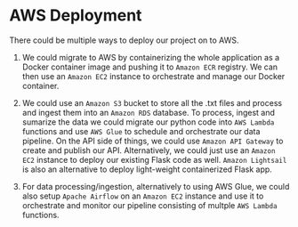 # AWS Deployment

There could be multiple ways to deploy our project on to AWS.

1. We could migrate to AWS by containerizing the whole application as a Docker container image and pushing it to `Amazon ECR` registry. We can then use an `Amazon EC2` instance to orchestrate and manage our Docker container. 

2. We could use an `Amazon S3` bucket to store all the .txt files and process and ingest them into an `Amazon RDS` database. To process, ingest and sumarize the data we could migrate our python code into `AWS Lambda` functions and use `AWS Glue` to schedule and orchestrate our data pipeline. On the API side of things, we could use `Amazon API Gateway` to create and publish our API. Alternatively, we could just use an `Amazon EC2` instance to deploy our existing Flask code as well. `Amazon Lightsail` is also an alternative to deploy light-weight containerized Flask app.

3. For data processing/ingestion, alternatively to using AWS Glue, we could also setup `Apache Airflow` on an `Amazon EC2` instance and use it to orchestrate and monitor our pipeline consisting of multple `AWS Lambda` functions. 

